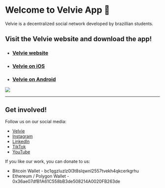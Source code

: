 # Welcome to Velvie App 👋

Velvie is a decentralized social network developed by brazillian students.

## Visit the Velvie website and download the app!

- ### [Velvie website](https://velvie.app/)
- ### [Velvie on iOS](https://apps.apple.com/us/app/velvie-app/id1613210612)
- ### [Velvie on Android](https://play.google.com/store/apps/details?id=app.velvie)

<a href="https://velvie.app" target="_blank"><img src="https://velvie.app/images/website-preview-en.jpg" target="_blank"></a>

---

## Get involved!

Follow us on our social media:
- [Velvie](https://velvie.app/velvie)
- [Instagram](http://instagram.com/velvie.app)
- [LinkedIn](https://www.linkedin.com/company/velvieapp/)
- [TikTok](http://tiktok.com/@velvie.app)
- [YouTube](http://youtube.com/@velvieapp)

If you like our work, you can donate to us:
- Bitcoin Wallet - bc1qgzluzlz0l3t8slqwnl2557tvekh4qkcerkgrhu
- Ethereum / Polygon Wallet - 0x36ae07dfB1A61C558bB3de508214A0020FB263de
